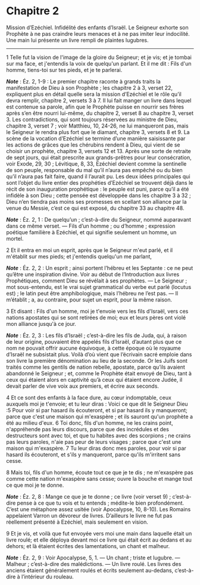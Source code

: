 # Chapitre 2

Mission d’Ezéchiel.
Infidélité des enfants d’Israël.
Le Seigneur exhorte son Prophète à ne pas craindre leurs menaces et à ne pas imiter leur indocilité.
Une main lui présente un livre rempli de plaintes lugubres.

***

1 Telle fut la vision de l'image de la gloire du Seigneur; et je vis; et je tombai sur ma face, et j'entendis la voix de quelqu'un parlant. Et il me dit : Fils d'un homme, tiens-toi sur tes pieds, et je te parlerai.

***Note*** :  Éz. 2, 1-9 : Le premier chapitre raconte à grands traits la manifestation de Dieu à son Prophète ; les chapitre 2 à 3, verset 22, expliquent plus en détail quelle sera la mission d’Ezéchiel et le rôle qu’il devra remplir, chapitre 2, versets 3 à 7. Il lui fait manger un livre dans lequel est contenue sa parole, afin que le Prophète puisse en nourrir ses frères après s’en être nourri lui-même, du chapitre 2, verset 8 au chapitre 3, verset 3. Les contradictions, qui sont toujours réservées au ministre de Dieu, chapitre 3, verset 7 ; voir Matthieu, 10, 24-26, ne lui manqueront pas, mais le Seigneur le rendra plus fort que le diamant, chapitre 3, versets 8 et 9. La scène de la vocation d’Ezéchiel se termine d’une manière saisissante par les actions de grâces que les chérubins rendent à Dieu, qui vient de se choisir un prophète, chapitre 3, versets 12 et 13. Après une sorte de retraite de sept jours, qui était prescrite aux grands-prêtres pour leur consécration, voir Exode, 29, 30 ; Lévitique, 8, 33, Ezéchiel
devient comme la sentinelle de son peuple, responsable du mal qu’il n’aura pas empêché ou du bien qu’il n’aura pas fait faire, quand il l’aurait pu. Les deux idées principales qui sont l’objet du livre entier des prophéties d’Ezéchiel se trouvent déjà dans le récit de son inauguration prophétique : le peuple est puni, parce qu’il a été infidèle à son Dieu ; cette pensée est développée dans les chapitre 3 à 32 ; Dieu n’en tiendra pas moins ses promesses en scellant son alliance par la venue du Messie, c’est ce qui est exposé, du chapitre 33 au chapitre 48.

***Note*** :  Éz. 2, 1 : De quelqu’un ; c’est-à-dire du Seigneur, nommé auparavant dans ce même verset. ― Fils d’un homme ; ou d’homme ; expression poétique familière à Ezéchiel, et qui signifie seulement un homme, un mortel.

2 Et il entra en moi un esprit, après que le Seigneur m'eut parlé, et il m'établit sur mes pieds; et j'entendis quelqu'un me parlant,

***Note*** :  Éz. 2, 2 : Un esprit ; ainsi portent l’hébreu et les Septante : ce ne peut qu’être une inspiration divine. Voir au début de l’Introduction aux livres Prophétiques, comment Dieu se révélait à ses prophètes. ― Le Seigneur ; mot sous-entendu, est le vrai sujet grammatical du verbe eut parlé (locutus est) ; le latin peut être amphibologique, mais l’hébreu ne l’est pas. ― Il m’établit ; a, au contraire, pour sujet un esprit, pour la même raison.

3 Et disant : Fils d'un homme, moi je t'envoie vers les fils d'Israël, vers ces nations apostates qui se sont retirées de moi; eux et leurs pères ont violé mon alliance jusqu'à ce jour.

***Note*** :  Éz. 2, 3 : Les fils d’Israël ; c’est-à-dire les fils de Juda, qui, à raison de leur origine, pouvaient être appelés fils d’Israël, d’autant plus que ce nom ne pouvait offrir aucune équivoque, à cette époque où le royaume d’Israël ne subsistait plus. Voilà d’où vient que l’écrivain sacré emploie dans son livre la première dénomination au lieu de la seconde. Or les Juifs sont traités comme les gentils de nation rebelle, apostate, parce qu’ils avaient abandonné le Seigneur ; et, comme le Prophète était envoyé de Dieu, tant à ceux qui étaient alors en captivité qu’à ceux qui étaient encore Judée, il devait parler de vive voix aux premiers, et écrire aux seconds.

4 Et ce sont des enfants à la face dure, au cœur indomptable, ceux auxquels moi je t'envoie; et tu leur diras : Voici ce que dit le Seigneur Dieu :5 Pour voir si par hasard ils écouteront, et si par hasard ils y manqueront; parce que c'est une maison qui m'exaspère ; et ils sauront qu'un prophète a été au milieu d'eux. 6 Toi donc, fils d'un homme, ne les crains point, n'appréhende pas leurs discours, parce que des incrédules et des destructeurs sont avec toi, et que tu habites avec des scorpions ; ne crains pas leurs paroles, n'aie pas peur de leurs visages ; parce que c'est une maison qui m'exaspère. 7 Tu leur diras donc mes paroles, pour voir si par hasard ils écouteront, et s'ils y manqueront, parce qu'ils m'irritent sans cesse.


8 Mais toi, fils d'un homme, écoute tout ce que je te dis ; ne m'exaspère pas comme cette nation m'exaspère sans cesse; ouvre la bouche et mange tout ce que moi je te donne.

***Note*** :  Éz. 2, 8 : Mange ce que je te donne ; ce livre (voir verset 9) ; c’est-à-dire pense à ce que tu vois et tu entends ; médite-le bien profondément. C’est une métaphore assez usitée (voir Apocalypse, 10, 8-10). Les Romains appelaient Varron un dévoreur de livres. D’ailleurs le livre ne fut pas réellement présenté à Ezéchiel, mais seulement en vision.


9 Et je vis, et voilà que fut envoyée vers moi une main dans laquelle était un livre roulé; et elle déploya devant moi ce livre qui était écrit au dedans et au dehors; et là étaient écrites des lamentations, un chant et malheur.

***Note*** :  Éz. 2, 9 : Voir Apocalypse, 5, 1. ― Un chant ; triste et lugubre. ― Malheur ; c’est-à-dire des malédictions. ― Un livre roulé. Les livres des anciens étaient généralement roulés et écrits seulement au-dedans, c’est-à-dire à l’intérieur du rouleau.

